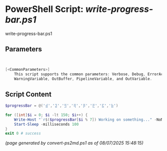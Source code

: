 PowerShell Script: *write-progress-bar.ps1*
===================================

write-progress-bar.ps1 


Parameters
----------
```powershell


[<CommonParameters>]
    This script supports the common parameters: Verbose, Debug, ErrorAction, ErrorVariable, WarningAction, 
    WarningVariable, OutBuffer, PipelineVariable, and OutVariable.
```

Script Content
--------------
```powershell
$progressBar = @('⣾','⣽','⣻','⢿','⡿','⣟','⣯','⣷')
    
for ([int]$i = 0; $i -lt 150; $i++) {
	Write-Host "`r$($progressBar[$i % 7]) Working on something..." -NoNewline
	Start-Sleep -milliseconds 100
}
exit 0 # success
```

*(page generated by convert-ps2md.ps1 as of 08/07/2025 15:48:15)*

